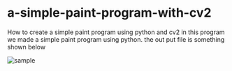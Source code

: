 # a-simple-paint-program-with-cv2
How to create a simple paint program using python and cv2
in this program we made a simple paint program using python. the out put file is something shown below


![sample](https://github.com/user-attachments/assets/664b1f67-63cb-4dfa-868d-870254e60f44)
